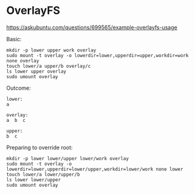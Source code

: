 # OverlayFS

<https://askubuntu.com/questions/699565/example-overlayfs-usage>

Basic:

    mkdir -p lower upper work overlay
    sudo mount -t overlay -o lowerdir=lower,upperdir=upper,workdir=work none overlay
    touch lower/a upper/b overlay/c
    ls lower upper overlay
    sudo umount overlay

Outcome:

    lower:
    a

    overlay:
    a  b  c

    upper:
    b  c

Preparing to override root:

    mkdir -p lower lower/upper lower/work overlay
    sudo mount -t overlay -o lowerdir=lower,upperdir=lower/upper,workdir=lower/work none lower
    touch lower/a lower/upper/b
    ls lower lower/upper
    sudo umount overlay
